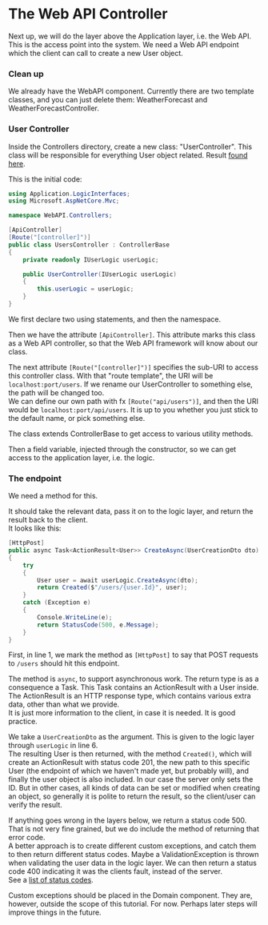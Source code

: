 # The Web API Controller

Next up, we will do the layer above the Application layer, i.e. the Web API. This is the access point into the system. We need a Web API endpoint which the client can call to create a new User object.

### Clean up
We already have the WebAPI component. Currently there are two template classes, and you can just delete them: WeatherForecast and WeatherForecastController.

### User Controller
Inside the Controllers directory, create a new class: "UserController". 
This class will be responsible for everything User object related. Result [found here](https://github.com/TroelsMortensen/WasmTodo/blob/002_AddUser/WebAPI/Controllers/UsersController.cs).

This is the initial code:

```csharp
using Application.LogicInterfaces;
using Microsoft.AspNetCore.Mvc;

namespace WebAPI.Controllers;

[ApiController]
[Route("[controller]")]
public class UsersController : ControllerBase
{
    private readonly IUserLogic userLogic;

    public UserController(IUserLogic userLogic)
    {
        this.userLogic = userLogic;
    }
}
```

We first declare two using statements, and then the namespace.

Then we have the attribute `[ApiController]`. This attribute marks this class as a Web API controller, so that the Web API framework will know about our class.

The next attribute `[Route("[controller]")]` specifies the sub-URI to access this controller class. 
With that "route template", the URI will be `localhost:port/users`. 
If we rename our UserController to something else, the path will be changed too.\
We can define our own path with fx `[Route("api/users")]`, and then the URI would be `localhost:port/api/users`.
It is up to you whether you just stick to the default name, or pick something else.

The class extends ControllerBase to get access to various utility methods.

Then a field variable, injected through the constructor, so we can get access to the application layer, i.e. the logic.

### The endpoint
We need a method for this.

It should take the relevant data, pass it on to the logic layer, and return the result back to the client.\
It looks like this:

```csharp
[HttpPost]
public async Task<ActionResult<User>> CreateAsync(UserCreationDto dto)
{
    try
    {
        User user = await userLogic.CreateAsync(dto);
        return Created($"/users/{user.Id}", user);
    }
    catch (Exception e)
    {
        Console.WriteLine(e);
        return StatusCode(500, e.Message);
    }
}
```

First, in line 1, we mark the method as `[HttpPost]` to say that POST requests to `/users` should hit this endpoint.

The method is `async`, to support asynchronous work. The return type is as a consequence a Task. 
This Task contains an ActionResult with a User inside. The ActionResult is an HTTP response type, which contains various extra data, other than what we provide.\
It is just more information to the client, in case it is needed. It is good practice.

We take a `UserCreationDto` as the argument. This is given to the logic layer through `userLogic` in line 6.\
The resulting User is then returned, with the method `Created()`, which will create an ActionResult with status code 201, the new path to this specific User (the endpoint of which we haven't made yet, but probably will),
and finally the user object is also included. In our case the server only sets the ID. But in other cases, all kinds of data can be set or modified when creating an object, so generally it is polite to return the result, so the client/user can verify the result.

If anything goes wrong in the layers below, we return a status code 500. That is not very fine grained, but we do include the method of returning that error code.\
A better approach is to create different custom exceptions, and catch them to then return different status codes. Maybe a ValidationException is thrown when validating the user data in the logic layer. We can then return a status code 400 indicating it was the clients fault, instead of the server.\
See a [list of status codes](https://en.wikipedia.org/wiki/List_of_HTTP_status_codes).

Custom exceptions should be placed in the Domain component. They are, however, outside the scope of this tutorial. For now. Perhaps later steps will improve things in the future.
